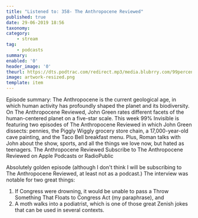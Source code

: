 ```yaml
---
title: "Listened to: 358- The Anthropocene Reviewed"
published: true
date: 29-06-2019 18:56
taxonomy:
category:
	- stream
tag:
	- podcasts
summary:
enabled: '0'
header_image: '0'
theurl: https://dts.podtrac.com/redirect.mp3/media.blubrry.com/99percentinvisible/dovetail.prxu.org/96/99e7a9fe-03c7-4eb8-b2e6-fbb84a97c4d6/01_358_The_Anthropocene_Reviewed_pt01.mp3
image: artwork-resized.png
template: item
---
```

 
Episode summary: The Anthropocene is the current geological age, in which human activity has profoundly shaped the planet and its biodiversity. On The Anthropocene Reviewed, John Green rates different facets of the human-centered planet on a five-star scale. This week 99% Invisible is featuring two episodes of The Anthropocene Reviewed in which John Green dissects: pennies, the Piggly Wiggly grocery store chain, a 17,000-year-old cave painting, and the Taco Bell breakfast menu. Plus, Roman talks with John about the show, sports, and all the things we love now, but hated as teenagers. The Anthropocene Reviewed Subscribe to The Anthropocene Reviewed on Apple Podcasts or RadioPublic

Absolutely golden episode (although I don't think I will be subscribing to The Anthropocene Reviewed, at least not as a podcast.) The interview was notable for two great things:

1. If Congress were drowning, it would be unable to pass a Throw Something That Floats to Congress Act (my paraphrase), and
2. A moth walks into a podiatrist, which is one of those great Zenish jokes that can be used in several contexts.


